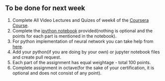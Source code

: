 ## To be done for next week

1. Complete All Video Lectures and Quizes of week4 of the [Coursera Course](https://www.coursera.org/learn/machine-learning).
2. Complete the [ipython notebook](https://github.com/IITGuwahati-AI/Learning-Content/blob/master/Phase%202/week%204%20-%203%20Feb%202019/Exercise3/exercise3.ipynb) provided(nothing is optional and the points for each part is mentioned in the notebook).
3. For python implementation of neural network you can take help from [here](https://towardsdatascience.com/how-to-build-your-own-neural-network-from-scratch-in-python-68998a08e4f6).
4. Add your python(if you are doing by your own) or jupyter notebook files and create pull request.
5. Each part of the assignment has equal weightage - total 100 points.
6. Complete assignment in octave(for the sake of your certification, it is optional and does not consist of any point).
